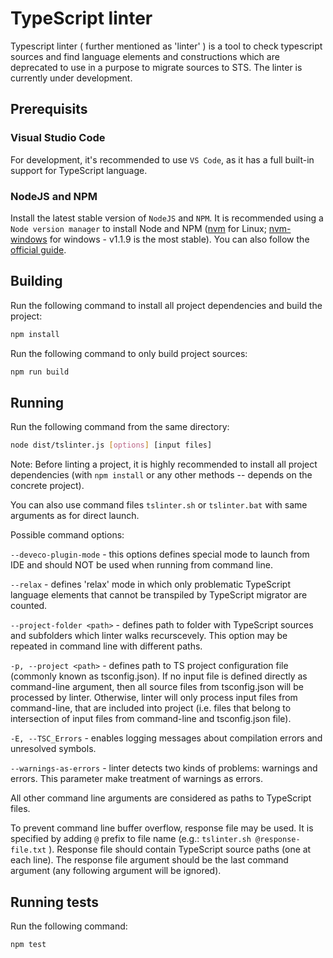 # TypeScript linter
Typescript linter ( further mentioned as 'linter' ) is a tool to check typescript sources and find language elements 
and constructions which are deprecated to use in a purpose to migrate sources to STS. 
The linter is currently under development.

## Prerequisits

### Visual Studio Code
For development, it's recommended to use `VS Code`, as it has a full built-in support for TypeScript language.

### NodeJS and NPM
Install the latest stable version of `NodeJS` and `NPM`. It is recommended using a `Node version manager` to install Node and NPM ([nvm](https://github.com/nvm-sh/nvm) for Linux; [nvm-windows](https://github.com/coreybutler/nvm-windows) for windows - v1.1.9 is the most stable). You can also follow the [official guide](https://docs.npmjs.com/downloading-and-installing-node-js-and-npm).

## Building

Run the following command to install all project dependencies and build the project:

```bash
npm install
```

Run the following command to only build project sources:

```bash
npm run build
```

## Running
Run the following command from the same directory:
```bash
node dist/tslinter.js [options] [input files]
```

Note: Before linting a project, it is highly recommended to install all project dependencies (with `npm install` or any other methods -- depends on the concrete project).

You can also use command files `tslinter.sh` or `tslinter.bat` with same arguments as for direct launch.

Possible command options:

`--deveco-plugin-mode` - this options defines special mode to launch from IDE and should NOT be used when running from command line.

`--relax` - defines 'relax' mode in which only problematic TypeScript language elements that cannot be transpiled by TypeScript migrator are counted.

`--project-folder <path>` - defines path to folder with TypeScript sources and subfolders which linter walks recurscevely. This option may be repeated in command line with different paths.

`-p, --project <path>` - defines path to TS project configuration file (commonly known as tsconfig.json). If no input file is defined directly as command-line argument, then all source files from tsconfig.json will be processed by linter. Otherwise, linter will only process input files from command-line, that are included into project (i.e. files that belong to intersection of input files from command-line and tsconfig.json file).

`-E, --TSC_Errors` - enables logging messages about compilation errors and unresolved symbols.

`--warnings-as-errors` - linter detects two kinds of problems: warnings and errors. This parameter make treatment of warnings as errors.

All other command line arguments are considered as paths to TypeScript files.

To prevent command line buffer overflow, response file may be used. It is specified by adding `@` prefix to file name (e.g.: `tslinter.sh @response-file.txt` ). Response file should contain TypeScript source paths (one at each line). The response file argument should be the last command argument (any following argument will be ignored).

## Running tests

Run the following command:
```bash
npm test
```
